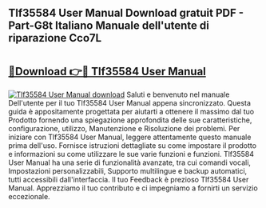 ## Tlf35584 User Manual Download gratuit PDF - Part-G8t Italiano Manuale dell'utente di riparazione Cco7L

# <h2><a href="http://dfav343.blite.top/?on=Tlf35584+User+Manual">🔗Download 👉🔴 Tlf35584 User Manual</a></h2>

[![Tlf35584 User Manual download](https://i.imgur.com/lujVjoI.png)](http://dfav343.blite.top/?on=Tlf35584+User+Manual)
Saluti e benvenuto nel manuale Dell'utente per il tuo Tlf35584 User Manual appena sincronizzato. Questa guida è appositamente progettata per aiutarti a ottenere il massimo dal tuo Prodotto fornendo una spiegazione approfondita delle sue caratteristiche, configurazione, utilizzo, Manutenzione e Risoluzione dei problemi. Per iniziare con Tlf35584 User Manual, leggere attentamente questo manuale prima dell'uso. Fornisce istruzioni dettagliate su come impostare il prodotto e informazioni su come utilizzare le sue varie funzioni e funzioni. Tlf35584 User Manual ha una serie di funzionalità avanzate, tra cui comandi vocali, Impostazioni personalizzabili, Supporto multilingue e backup automatici, tutti accessibili dall'interfaccia. Il tuo Feedback è prezioso Tlf35584 User Manual. Apprezziamo il tuo contributo e ci impegniamo a fornirti un servizio eccezionale.
